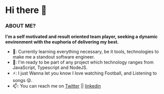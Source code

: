 # Hi there 👋


### ABOUT ME?

**I'm a self motivated and result oriented team player, seeking a dynamic environment with the euphoria of delivering my best.** 

 - 🌱: Currently learning everything necessary, be it tools, technologies to make me a standout software engineer.  
 - 👯: I'm ready to be part of any project which technology ranges from JavaScript, Typescript and NodeJS.
 - ⚡: I just Wanna let you know I love watching Football, and Listening to songs 😜.
 - 📫: You can reach me on [Twitter](https://twitter.com/dkrestdev) || [linkedin](https://www.linkedin.com/in/oluwatosin-akande1)





<!--
**dkrest1/dkrest1** is a ✨ _special_ ✨ repository because its `README.md` (this file) appears on your GitHub profile.

Here are some ideas to get you started:

- 🔭 I’m currently working on ...
- 🌱 I’m currently learning ...
- 👯 I’m looking to collaborate on ...
- 🤔 I’m looking for help with ...
- 💬 Ask me about ...
- 📫 How to reach me: ...
- 😄 Pronouns: ...
- ⚡ Fun fact: ...
-->
